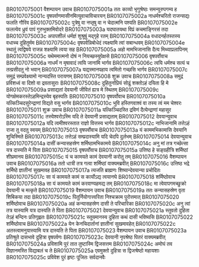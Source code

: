 BR0107075001	वैशम्पायन उवाच
BR0107075001a	ततः काव्यो भृगुश्रेष्ठः समन्युरुपगम्य ह
BR0107075001c	वृषपर्वाणमासीनमित्युवाचाविचारयन्
BR0107075002a	नाधर्मश्चरितो राजन्सद्यः फलति गौरिव
BR0107075002c	पुत्रेषु वा नप्तृषु वा न चेदात्मनि पश्यति
BR0107075002e	फलत्येव ध्रुवं पापं गुरुभुक्तमिवोदरे
BR0107075003a	यदघातयथा विप्रं कचमाङ्गिरसं तदा
BR0107075003c	अपापशीलं धर्मज्ञं शुश्रूषुं मद्गृहे रतम्
BR0107075004a	वधादनर्हतस्तस्य वधाच्च दुहितुर्मम
BR0107075004c	वृषपर्वन्निबोधेदं त्यक्ष्यामि त्वां सबान्धवम्
BR0107075004e	स्थातुं त्वद्विषये राजन्न शक्ष्यामि त्वया सह
BR0107075005a	अहो मामभिजानासि दैत्य मिथ्याप्रलापिनम्
BR0107075005c	यथेममात्मनो दोषं न नियच्छस्युपेक्षसे
BR0107075006	वृषपर्वोवाच
BR0107075006a	नाधर्मं न मृषावादं त्वयि जानामि भार्गव
BR0107075006c	त्वयि धर्मश्च सत्यं च तत्प्रसीदतु नो भवान्
BR0107075007a	यद्यस्मानपहाय त्वमितो गच्छसि भार्गव
BR0107075007c	समुद्रं सम्प्रवेक्ष्यामो नान्यदस्ति परायणम्
BR0107075008	शुक्र उवाच
BR0107075008a	समुद्रं प्रविशध्वं वा दिशो वा द्रवतासुराः
BR0107075008c	दुहितुर्नाप्रियं सोढुं शक्तोऽहं दयिता हि मे
BR0107075009a	प्रसाद्यतां देवयानी जीवितं ह्यत्र मे स्थितम्
BR0107075009c	योगक्षेमकरस्तेऽहमिन्द्रस्येव बृहस्पतिः
BR0107075010	वृषपर्वोवाच
BR0107075010a	यत्किञ्चिदसुरेन्द्राणां विद्यते वसु भार्गव
BR0107075010c	भुवि हस्तिगवाश्वं वा तस्य त्वं मम चेश्वरः
BR0107075011	शुक्र उवाच
BR0107075011a	यत्किञ्चिदस्ति द्रविणं दैत्येन्द्राणां महासुर
BR0107075011c	तस्येश्वरोऽस्मि यदि ते देवयानी प्रसाद्यताम्
BR0107075012	देवयान्युवाच
BR0107075012a	यदि त्वमीश्वरस्तात राज्ञो वित्तस्य भार्गव
BR0107075012c	नाभिजानामि तत्तेऽहं राजा तु वदतु स्वयम्
BR0107075013	वृषपर्वोवाच
BR0107075013a	यं काममभिकामासि देवयानि शुचिस्मिते
BR0107075013c	तत्तेऽहं सम्प्रदास्यामि यदि चेदपि दुर्लभम्
BR0107075014	देवयान्युवाच
BR0107075014a	दासीं कन्यासहस्रेण शर्मिष्ठामभिकामये
BR0107075014c	अनु मां तत्र गच्छेत्सा यत्र दास्यति मे पिता
BR0107075015	वृषपर्वोवाच
BR0107075015a	उत्तिष्ठ हे सङ्ग्रहीत्रि शर्मिष्ठां शीघ्रमानय
BR0107075015c	यं च कामयते कामं देवयानी करोतु तम्
BR0107075016	वैशम्पायन उवाच
BR0107075016a	ततो धात्री तत्र गत्वा शर्मिष्ठां वाक्यमब्रवीत्
BR0107075016c	उत्तिष्ठ भद्रे शर्मिष्ठे ज्ञातीनां सुखमावह
BR0107075017a	त्यजति ब्राह्मणः शिष्यान्देवयान्या प्रचोदितः
BR0107075017c	सा यं कामयते कामं स कार्योऽद्य त्वयानघे
BR0107075018	शर्मिष्ठोवाच
BR0107075018a	सा यं कामयते कामं करवाण्यहमद्य तम्
BR0107075018c	मा त्वेवापगमच्छुक्रो देवयानी च मत्कृते
BR0107075019	वैशम्पायन उवाच
BR0107075019a	ततः कन्यासहस्रेण वृता शिबिकया तदा
BR0107075019c	पितुर्नियोगात्त्वरिता निश्चक्राम पुरोत्तमात्
BR0107075020	शर्मिष्ठोवाच
BR0107075020a	अहं कन्यासहस्रेण दासी ते परिचारिका
BR0107075020c	अनु त्वां तत्र यास्यामि यत्र दास्यति ते पिता
BR0107075021	देवयान्युवाच
BR0107075021a	स्तुवतो दुहिता तेऽहं बन्दिनः प्रतिगृह्णतः
BR0107075021c	स्तूयमानस्य दुहिता कथं दासी भविष्यसि
BR0107075022	शर्मिष्ठोवाच
BR0107075022a	येन केनचिदार्तानां ज्ञातीनां सुखमावहेत्
BR0107075022c	अतस्त्वामनुयास्यामि यत्र दास्यति ते पिता
BR0107075023	वैशम्पायन उवाच
BR0107075023a	प्रतिश्रुते दासभावे दुहित्रा वृषपर्वणः
BR0107075023c	देवयानी नृपश्रेष्ठ पितरं वाक्यमब्रवीत्
BR0107075024a	प्रविशामि पुरं तात तुष्टास्मि द्विजसत्तम
BR0107075024c	अमोघं तव विज्ञानमस्ति विद्याबलं च ते
BR0107075025a	एवमुक्तो दुहित्रा स द्विजश्रेष्ठो महायशाः
BR0107075025c	प्रविवेश पुरं हृष्टः पूजितः सर्वदानवैः
